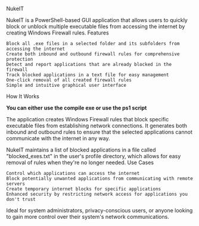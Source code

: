 NukeIT

NukeIT is a PowerShell-based GUI application that allows users to quickly block or unblock multiple executable files from accessing the internet by creating Windows Firewall rules.
Features

    Block all .exe files in a selected folder and its subfolders from accessing the internet
    Create both inbound and outbound firewall rules for comprehensive protection
    Detect and report applications that are already blocked in the firewall
    Track blocked applications in a text file for easy management
    One-click removal of all created firewall rules
    Simple and intuitive graphical user interface

How It Works

**You can either use the compile exe or use the ps1 script**

The application creates Windows Firewall rules that block specific executable files from establishing network connections. It generates both inbound and outbound rules to ensure that the selected applications cannot communicate with the internet in any way.

NukeIT maintains a list of blocked applications in a file called "blocked_exes.txt" in the user's profile directory, which allows for easy removal of rules when they're no longer needed.
Use Cases

    Control which applications can access the internet
    Block potentially unwanted applications from communicating with remote servers
    Create temporary internet blocks for specific applications
    Enhanced security by restricting network access for applications you don't trust

Ideal for system administrators, privacy-conscious users, or anyone looking to gain more control over their system's network communications.


